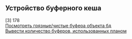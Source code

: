 ## Устройство буферного кеша
[3] 178   
[Посмотреть грязные/чистые буфера объекта бд](https://github.com/AV-ghub/PostgreSQL/blob/main/004%20%D0%9E%D0%BF%D1%82%D0%B8%D0%BC%D0%B8%D0%B7%D0%B0%D1%86%D0%B8%D1%8F/%D0%9F%D1%80%D0%B0%D0%BA%D1%82%D0%B8%D0%BA%D0%B0%20%D0%BE%D0%BF%D1%82%D0%B8%D0%BC%D0%B8%D0%B7%D0%B0%D1%86%D0%B8%D0%B8/%D0%A1%D0%BA%D1%80%D0%B8%D0%BF%D1%82%D1%8B/%D0%91%D1%83%D1%84%D0%B5%D1%80%D0%BD%D1%8B%D0%B9%20%D0%BA%D1%8D%D1%88/buffercache.sql)   
[Вывести количество буферов, использованных планом](https://github.com/AV-ghub/PostgreSQL/blob/main/004%20%D0%9E%D0%BF%D1%82%D0%B8%D0%BC%D0%B8%D0%B7%D0%B0%D1%86%D0%B8%D1%8F/%D0%9F%D1%80%D0%B0%D0%BA%D1%82%D0%B8%D0%BA%D0%B0%20%D0%BE%D0%BF%D1%82%D0%B8%D0%BC%D0%B8%D0%B7%D0%B0%D1%86%D0%B8%D0%B8/%D0%A1%D0%BA%D1%80%D0%B8%D0%BF%D1%82%D1%8B/%D0%91%D1%83%D1%84%D0%B5%D1%80%D0%BD%D1%8B%D0%B9%20%D0%BA%D1%8D%D1%88/plan_buffersused.md)
